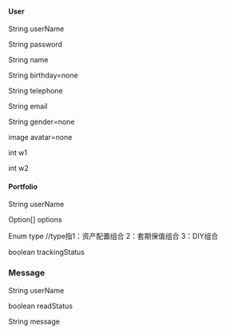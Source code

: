 #### User

String userName

String password

String name

String birthday=none

String telephone

String email

String gender=none

image avatar=none

int w1

int w2



#### Portfolio

String userName

Option[] options

Enum type //type指1：资产配置组合 2：套期保值组合 3：DIY组合

boolean trackingStatus



### Message

String userName

boolean readStatus

String message

